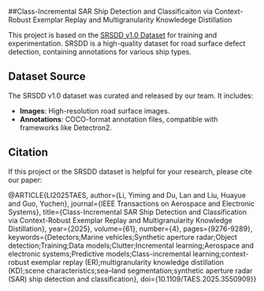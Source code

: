 ##Class-Incremental SAR Ship Detection and Classificaiton via Context-Robust Exemplar Replay and Multigranularity Knowledege Distillation

This project is based on the [SRSDD v1.0 Dataset](https://github.com/HeuristicLU/SRSDD-V1.0) for training and experimentation. SRSDD is a high-quality dataset for road surface defect detection, containing annotations for various ship types.

## Dataset Source

The SRSDD v1.0 dataset was curated and released by our team. It includes:
- **Images**: High-resolution road surface images.
- **Annotations**: COCO-format annotation files, compatible with frameworks like Detectron2.

## Citation
If this project or the SRSDD dataset is helpful for your research, please cite our paper:

@ARTICLE{LI2025TAES,
  author={Li, Yiming and Du, Lan and Liu, Huayue and Guo, Yuchen},
  journal={IEEE Transactions on Aerospace and Electronic Systems}, 
  title={Class-Incremental SAR Ship Detection and Classification via Context-Robust Exemplar Replay and Multigranularity Knowledge Distillation}, 
  year={2025},
  volume={61},
  number={4},
  pages={9276-9289},
  keywords={Detectors;Marine vehicles;Synthetic aperture radar;Object detection;Training;Data models;Clutter;Incremental learning;Aerospace and electronic systems;Predictive models;Class-incremental learning;context-robust exemplar replay (ER);multigranularity knowledge distillation (KD);scene characteristics;sea–land segmentation;synthetic aperture radar (SAR) ship detection and classification},
  doi={10.1109/TAES.2025.3550909}}
